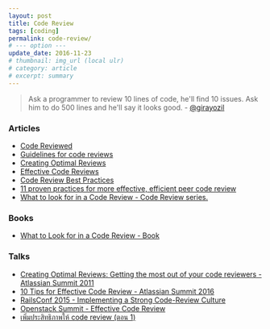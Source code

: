 ```yaml
---
layout: post
title: Code Review
tags: [coding]
permalink: code-review/
# --- option ---
update_date: 2016-11-23
# thumbnail: img_url (local ulr)
# category: article
# excerpt: summary
---
```


> Ask a programmer to review 10 lines of code, he'll find 10 issues. Ask him to do 500 lines and he'll say it looks good. - [@girayozil](https://twitter.com/girayozil/status/306836785739210752)

<!-- more -->

### Articles

* [Code Reviewed](https://github.com/thoughtbot/guides/tree/master/code-review)
* [Guidelines for code reviews](https://github.com/lyst/MakingLyst/tree/master/code-reviews)
* [Creating Optimal Reviews](http://blogs.atlassian.com/2011/07/creating_optimal_reviews/)
* [Effective Code Reviews](http://codeahoy.com/2016/04/03/effective-code-reviews/)
* [Code Review Best Practices](https://www.kevinlondon.com/2015/05/05/code-review-best-practices.html)
* [11 proven practices for more effective, efficient peer code review](http://www.ibm.com/developerworks/rational/library/11-proven-practices-for-peer-review/)
* [What to look for in a Code Review - Code Review series.](https://blog.jetbrains.com/upsource/2015/07/23/what-to-look-for-in-a-code-review/)

### Books

* [What to Look for in a Code Review - Book](https://leanpub.com/whattolookforinacodereview)

### Talks

* [Creating Optimal Reviews: Getting the most out of your code reviewers - Atlassian Summit 2011](https://www.youtube.com/watch?v=7EKvGC7y6vo)
* [10 Tips for Effective Code Review - Atlassian Summit 2016](https://www.youtube.com/watch?v=fatTnX8_ZRk)
* [RailsConf 2015 - Implementing a Strong Code-Review Culture](https://www.youtube.com/watch?v=PJjmw9TRB7s)
* [Openstack Summit - Effective Code Review](https://www.youtube.com/watch?v=npIk9Zi4lnQ)
* [เพิ่มประสิทธิภาพให้ code review (ตอน
  1)](https://medium.com/@lusiaskolonie/เพิ่มประสิทธิภาพให้-code-review-ตอน-1-82f8f0a19e74)
